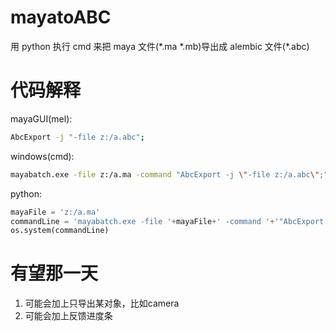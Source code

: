 # mayatoABC
用 python 执行 cmd 来把 maya 文件(\*.ma \*.mb)导出成 alembic 文件(\*.abc)


# 代码解释
mayaGUI(mel):
```bash
AbcExport -j "-file z:/a.abc";
```

windows(cmd):
```bash
mayabatch.exe -file z:/a.ma -command "AbcExport -j \"-file z:/a.abc\";"
```

python:

```python
mayaFile = 'z:/a.ma'
commandLine = 'mayabatch.exe -file '+mayaFile+' -command '+'"AbcExport -j \\"-file z:/a.abc\\";"'
os.system(commandLine)
```

# 有望那一天
1. 可能会加上只导出某对象，比如camera
2. 可能会加上反馈进度条
